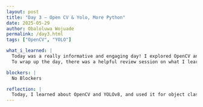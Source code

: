 ```yaml
---
layout: post
title: "Day 3 – Open CV & Yolo, More Python"
date: 2025-05-29
author: Obaloluwa Wojuade
permalink: /day3.html
tags: ["OpenCV", "YOLO"]

what_i_learned: |
  Today was a really informative and engaging day! I explored OpenCV and YOLO, two powerful tools used in computer vision. Specifically, I worked with YOLOv8 for object classification, which allowed me to detect and identify objects in images with high accuracy. Later in the day, I participated in a fun and collaborative activity with my teammates, an escape room challenge. We split into groups and had to solve puzzles to help each other escape. It was a great team-building experience that encouraged communication, strategy, and quick thinking.  
  To wrap up the day, there was a helpful review session on what I learned yesterday. We revisited concepts like dictionaries and sets in Python, and I also learned how to read from and write to files in Python.

blockers: |
  No Blockers

reflection: |
  Today, I learned about OpenCV and YOLOv8, and used it for object classification in Python. I also participated in a fun escape room activity with my teammates, where we solved puzzles together. Later, we reviewed Python concepts like dictionaries, sets, and file I/O, which helped reinforce what I learned yesterday. Overall, it was a great mix of technical learning and team collaboration.
---
```

